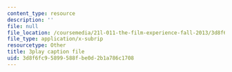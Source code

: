 ```yaml
---
content_type: resource
description: ''
file: null
file_location: /coursemedia/21l-011-the-film-experience-fall-2013/3d8f6fc95899588fbe0d2b1a786c1708_vtViG3o2mgg.vtt
file_type: application/x-subrip
resourcetype: Other
title: 3play caption file
uid: 3d8f6fc9-5899-588f-be0d-2b1a786c1708
---
```

